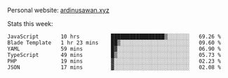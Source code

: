 Personal website: [ardinusawan.xyz](https://ardinusawan.xyz)

Stats this week:
<!--START_SECTION:waka-->

```text
JavaScript       10 hrs          █████████████████▒░░░░░░░   69.26 %
Blade Template   1 hr 23 mins    ██▒░░░░░░░░░░░░░░░░░░░░░░   09.60 %
YAML             59 mins         █▓░░░░░░░░░░░░░░░░░░░░░░░   06.90 %
TypeScript       49 mins         █▒░░░░░░░░░░░░░░░░░░░░░░░   05.73 %
PHP              19 mins         ▓░░░░░░░░░░░░░░░░░░░░░░░░   02.23 %
JSON             17 mins         ▓░░░░░░░░░░░░░░░░░░░░░░░░   02.08 %
```

<!--END_SECTION:waka-->
